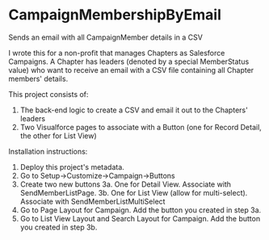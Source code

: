 # CampaignMembershipByEmail
Sends an email with all CampaignMember details in a CSV

I wrote this for a non-profit that manages Chapters as Salesforce Campaigns. A Chapter has leaders (denoted by a special MemberStatus value) who want to receive an email with a CSV file containing all Chapter members' details.

This project consists of:
1. The back-end logic to create a CSV and email it out to the Chapters' leaders
2. Two Visualforce pages to associate with a Button (one for Record Detail, the other for List View)

Installation instructions:
1. Deploy this project's metadata.
2. Go to Setup->Customize->Campaign->Buttons
3. Create two new buttons
3a. One for Detail View. Associate with SendMemberListPage.
3b. One for List View (allow for multi-select). Associate with SendMemberListMultiSelect
4. Go to Page Layout for Campaign. Add the button you created in step 3a.
5. Go to List View Layout and Search Layout for Campaign. Add the button you created in step 3b.
